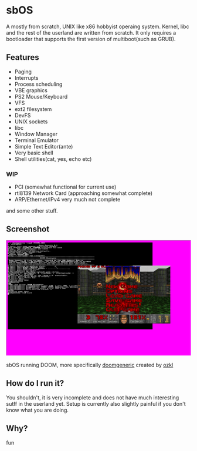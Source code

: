 # sbOS

A mostly from scratch, UNIX like x86 hobbyist operaing system. Kernel,
libc and the rest of the userland are written from scratch. It only
requires a bootloader that supports the first version of multiboot(such
as GRUB).

## Features

* Paging
* Interrupts
* Process scheduling
* VBE graphics
* PS2 Mouse/Keyboard
* VFS
* ext2 filesystem
* DevFS
* UNIX sockets
* libc
* Window Manager
* Terminal Emulator
* Simple Text Editor(ante)
* Very basic shell
* Shell utilities(cat, yes, echo etc)

### WIP

* PCI (somewhat functional for current use)
* rtl8139 Network Card (approaching somewhat complete)
* ARP/Ethernet/IPv4 very much not complete

and some other stuff.

## Screenshot

![sbOS running DOOM](doom.png "sbOS running DOOM")

sbOS running DOOM, more specifically [doomgeneric](https://github.com/ozkl/doomgeneric) created by [ozkl](https://github.com/ozkl)

## How do I run it?

You shouldn't, it is very incomplete and does not have much interesting
sutff in the userland yet. Setup is currently also slightly painful if
you don't know what you are doing.

## Why?

fun
